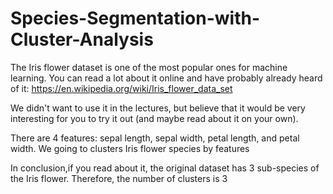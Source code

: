 # Species-Segmentation-with-Cluster-Analysis
The Iris flower dataset is one of the most popular ones for machine learning. You can read a lot about it online and have probably already heard of it: https://en.wikipedia.org/wiki/Iris_flower_data_set

We didn't want to use it in the lectures, but believe that it would be very interesting for you to try it out (and maybe read about it on your own).

There are 4 features: sepal length, sepal width, petal length, and petal width.
We going to clusters Iris flower species by features

In conclusion,if you read about it, the original dataset has 3 sub-species of the Iris flower. Therefore, the number of clusters is 3
